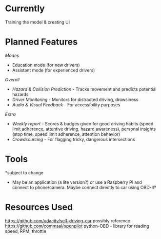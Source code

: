 # Currently
Training the model & creating UI

# Planned Features
*Modes*
  - Education mode (for new drivers)
  - Assistant mode (for experienced drivers)

*Overall*
  - *Hazard & Collision Prediction* - Tracks movement and predicts potential hazards
  - *Driver Monitoring* - Monitors for distracted driving, drowsiness
  - *Audio & Visual Feedback* - For accessibility purposes

*Extra*
  - *Weekly report* - Scores & badges given for good driving habits (speed limit adherence, attentive driving, hazard awareness), personal insights (stop time, speed limit adherence, attention behavior)
  - *Crowdsourcing* - For flagging tricky, dangerous intersections

# Tools 
*subject to change
- May be an application (a lite version?) or use a Raspberry Pi and connect to phone/camera. Maybe connect directly to car using OBD-II?

# Resources Used
https://github.com/udacity/self-driving-car
possibly reference https://github.com/commaai/openpilot
python-OBD - library for reading speed, RPM, throttle
